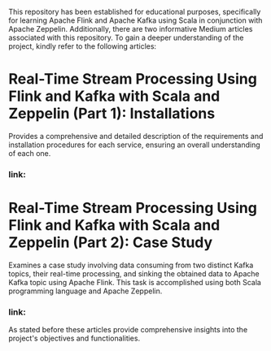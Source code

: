 This repository has been established for educational purposes, specifically for learning Apache Flink and Apache Kafka using Scala in conjunction with Apache Zeppelin. Additionally, there are two informative Medium articles associated with this repository. To gain a deeper understanding of the project, kindly refer to the following articles:

# Real-Time Stream Processing Using Flink and Kafka with Scala and Zeppelin (Part 1): Installations
Provides a comprehensive and detailed description of the requirements and installation procedures for each service, ensuring an overall understanding of each one.
### link:

# Real-Time Stream Processing Using Flink and Kafka with Scala and Zeppelin (Part 2): Case Study
Examines a case study involving data consuming from two distinct Kafka topics, their real-time processing, and sinking the obtained data to Apache Kafka topic using Apache Flink. This task is accomplished using both Scala programming language and Apache Zeppelin.
### link:

As stated before these articles provide comprehensive insights into the project's objectives and functionalities.
